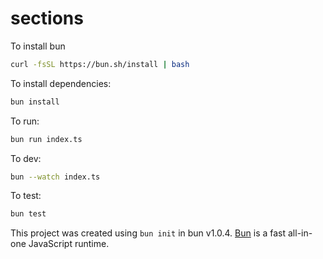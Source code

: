# sections

To install bun

```bash
curl -fsSL https://bun.sh/install | bash
```

To install dependencies:

```bash
bun install
```

To run:

```bash
bun run index.ts
```

To dev:

```bash
bun --watch index.ts
```

To test:

```bash
bun test
```

This project was created using `bun init` in bun v1.0.4. [Bun](https://bun.sh) is a fast all-in-one JavaScript runtime.

